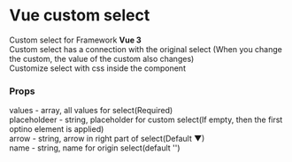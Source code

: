 # Vue custom select
Custom select for Framework <b>Vue 3</b><br>
Сustom select has a connection with the original select (When you change the custom, the value of the custom also changes)<br>
Customize select with css inside the component
### Props
values - array, all values for select(Required)<br>
placeholdeer - string, placeholder for custom select(If empty, then the first optino element is applied)<br>
arrow - string, arrow in right part of select(Default ▼)<br>
name - string, name for origin select(default '')

